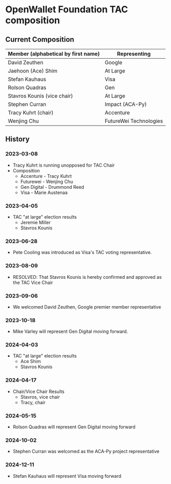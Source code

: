 # OpenWallet Foundation TAC composition

## Current Composition

| Member (alphabetical by first name) | Representing           |
| ----------------------------------- | ---------------------- |
| David Zeuthen                       | Google                 |
| Jaehoon (Ace) Shim                  | At Large               |
| Stefan Kauhaus                      | Visa                   |
| Rolson Quadras                      | Gen                    |
| Stavros Kounis (vice chair)         | At Large               |
| Stephen Curran                      | Impact (ACA-Py)        |
| Tracy Kuhrt (chair)                 | Accenture              |
| Wenjing Chu                         | FutureWei Technologies |

## History
### 2023-03-08
- Tracy Kuhrt is running unopposed for TAC Chair
- Composition
    - Accenture - Tracy Kuhrt
    - Futurewei - Wenjing Chu
    - Gen Digital - Drummond Reed
    - Visa - Marie Austenaa

### 2023-04-05
- TAC "at large" election results
    - Jeremie Miller
    - Stavros Kounis

### 2023-06-28
- Pete Cooling was introduced as Visa's TAC voting representative.

### 2023-08-09
- RESOLVED: That Stavros Kounis is hereby confirmed and approved as the TAC Vice Chair

### 2023-09-06
- We welcomed David Zeuthen, Google premier member representative

### 2023-10-18
- Mike Varley will represent Gen Digital moving forward.

### 2024-04-03
- TAC "at large" election results
    - Ace Shim
    - Stavros Kounis

### 2024-04-17
- Chair/Vice Chair Results
    - Stavros, vice chair
    - Tracy, chair

### 2024-05-15
- Rolson Quadras will represent Gen Digital moving forward

### 2024-10-02
- Stephen Curran was welcomed as the ACA-Py project representative

### 2024-12-11
- Stefan Kauhaus will represent Visa moving forward
